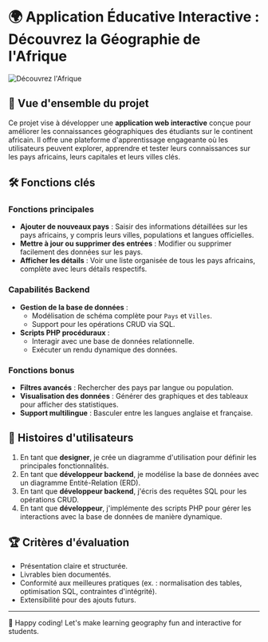 # **🌍 Application Éducative Interactive : Découvrez la Géographie de l'Afrique**

![Découvrez l'Afrique](https://maghreb.simplonline.co/_next/image?url=https%3A%2F%2Fsimplonline-v3-prod.s3.eu-west-3.amazonaws.com%2Fmedia%2Fimage%2Fjpg%2Fafrica-675319e2d725e857959963.jpg&w=1280&q=75)

## 🚀 Vue d'ensemble du projet

Ce projet vise à développer une **application web interactive** conçue pour améliorer les connaissances géographiques des étudiants sur le continent africain. Il offre une plateforme d'apprentissage engageante où les utilisateurs peuvent explorer, apprendre et tester leurs connaissances sur les pays africains, leurs capitales et leurs villes clés.

## 🛠️ Fonctions clés

### Fonctions principales

- **Ajouter de nouveaux pays** : Saisir des informations détaillées sur les pays africains, y compris leurs villes, populations et langues officielles.
- **Mettre à jour ou supprimer des entrées** : Modifier ou supprimer facilement des données sur les pays.
- **Afficher les détails** : Voir une liste organisée de tous les pays africains, complète avec leurs détails respectifs.

### Capabilités Backend

- **Gestion de la base de données** :
  - Modélisation de schéma complète pour `Pays` et `Villes`.
  - Support pour les opérations CRUD via SQL.
- **Scripts PHP procéduraux** :
  - Interagir avec une base de données relationnelle.
  - Exécuter un rendu dynamique des données.

### Fonctions bonus

- **Filtres avancés** : Rechercher des pays par langue ou population.
- **Visualisation des données** : Générer des graphiques et des tableaux pour afficher des statistiques.
- **Support multilingue** : Basculer entre les langues anglaise et française.

## 🧩 Histoires d'utilisateurs

1. En tant que **designer**, je crée un diagramme d'utilisation pour définir les principales fonctionnalités.
2. En tant que **développeur backend**, je modélise la base de données avec un diagramme Entité-Relation (ERD).
3. En tant que **développeur backend**, j'écris des requêtes SQL pour les opérations CRUD.
4. En tant que **développeur**, j'implémente des scripts PHP pour gérer les interactions avec la base de données de manière dynamique.

## 🏆 Critères d'évaluation

- Présentation claire et structurée.
- Livrables bien documentés.
- Conformité aux meilleures pratiques (ex. : normalisation des tables, optimisation SQL, contraintes d'intégrité).
- Extensibilité pour des ajouts futurs.

---

🌟 Happy coding! Let's make learning geography fun and interactive for students.
